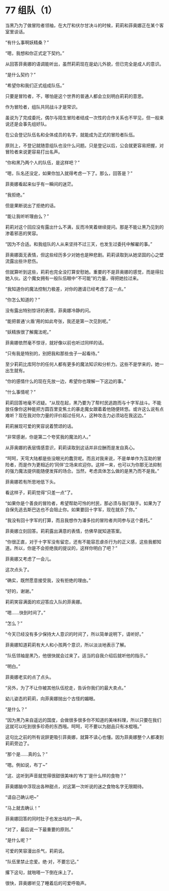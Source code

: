 # 77 组队（1）

当黑乃为了做冒险者领袖，在大厅和伏尔甘决斗的时候，莉莉和菲奥娜正在某个客室里谈话。

“有什么事啊妖精桑？”

“嗯，我想和你正式定下契约。”

从回答菲奥娜的语调能听出，虽然莉莉现在是幼儿外貌，但已完全是成人的意识。

“是什么契约？”

“希望你和我们正式组成队伍。”

只要是冒险者，不，哪怕是这个世界的普通人都会立刻明白莉莉的意思。

作为冒险者，组队共同战斗才是常识。

虽说为了完成委托，偶尔与陌生冒险者结成一次性的合作关系也不罕见，但一般来说还是会事先组好队。

在公会登记队伍名和全体成员的名字，就能成为正式的冒险者队伍。

原则上，不登记就随意组队也没什么问题。只是登记以后，公会就更容易把握，对冒险者来说更容易打出名声。

“你和黑乃两个人的队伍，是这样吧？”

“嗯，队名还没定，如果你加入就得考虑一下了。那么，回答是？”

菲奥娜看起来似乎有一瞬间的迷茫。

“我拒绝。”

但是果断说出了拒绝的话。

“能让我听听理由么？”

莉莉对这个回应没有露出什么不满，反而冷笑着继续提问。那是不能让黑乃见到的渗着邪恶的笑容。

“因为不合适。和我组队的人从来坚持不过三天，也发生过委托中解雇的事。”

菲奥娜面无表情，但这些经历多少对她也是种悲剧。莉莉读取到从她坚固的心之壁流露出些许悲伤。

但就算听到这些，莉莉也完全没打算安慰她。重要的不是菲奥娜的感觉，而是得拉她入伙。这个魔女拥有一般队伍眼中“不可能”的力量，得把她拉过来。

“我知道你的魔法控制力极差，对你的邀请已经考虑了这一点。”

“你怎么知道的？”

没有露出特别惊讶的表情，菲奥娜冷静的问。

“能把普通‘火盾’用的如此夸张，我还是第一次见到呢。”

“妖精族很了解魔法呢。”

菲奥娜依然毫不惊讶，就好像以前也听过同样的话。

“只有我是特别的，别把我和那些虫子一起看待。”

至少莉莉比库阿尔的任何人都有更多的魔法知识和分析力。这些不是学来的，她一出生就有。

“你的感情什么的现在先放一边，希望你也理解一下这边的事。”

“什么事情呢？”

莉莉回答地毫不迟疑。“从现在起，黑乃要为了帮村民逃跑而与十字军战斗。不能放任像你这种能把方圆百里变焦土的暴走魔女跟着着他随便转悠。或许这么说有点难听？现在我对你力量的评价超过任何人，这种攻击力必须站在我这边。”

莉莉展现可爱的笑容说着赞颂的话。

“非常感谢，你是第二个夸奖我的魔法的人。”

从菲奥娜的表层情感意识，莉莉读取到这话并非应酬而是发自真心。

“呵呵，天穹大陆都是些没眼光的蠢货呢。而且对我来说，不是单单作为互助的冒险者，而是作为更相近的‘同伴’立场来欢迎你。这样一来，也可以为你那无法抑制的强力魔法提供能随便发挥的场合。当然，考虑具体怎么做的是黑乃而不是我。”

菲奥娜若有所思地低下头。

看这样子，莉莉觉得“只差一点”了。

“如果你是个善良的冒险者，希望帮助可怜的村民，那必须与我们联手。如果为了自保先逃去斯巴达也不会阻止你。如果要回十字军，现在就杀了你。”

“我没有回十字军的打算，而且我想作为潘多拉的冒险者共同参与这个委托。”

菲奥娜立刻回答。莉莉露出满意的表情，仿佛早就知道答案。

“你很正直，对于十字军没有留恋，还有不能容忍虐杀行为的正义感，这些我都知道。所以，你是不会拒绝我的提议的，这样你明白了吧？”

菲奥娜又考虑了一会儿。

这次点头了。

“确实，既然愿意接受我，没有拒绝的理由。”

“好的，谢谢。”

莉莉笑容满面的欢迎答应入队的菲奥娜。

“嗯……快到时间了。”

“怎么？”

“今天已经没有多少保持大人意识的时间了，所以简单说明下，请听好。”

菲奥娜知道莉莉有大人和小孩两个意识，所以淡淡地表示了解。

“队伍领袖是黑乃，他很快就会过来了。适当的自我介绍后就听他的指示。”

“明白。”

菲奥娜老实的点了点头。

“另外，为了不让你被其他队伍挖走，告诉你我们的最大卖点。”

幼儿姿态的莉莉，向菲奥娜抛出个古怪的媚眼。

“是什么？”

“因为黑乃来自遥远的国度，会做很多很多你不知道的美味料理，所以只要在我们这就可以吃到很多珍奇的东西哦。呵呵，可不要以为甜品只有冰棍哦。”

这句比之前的所有说辞更吸引菲奥娜，就算不读心也懂。因为菲奥娜整个人都凑到莉莉旁边了。

“那个是……真的么？”

“嗯。例如说，布丁\~”

“这、这听到声音就觉得很甜很美味的‘布丁’是什么样的食物？”

菲奥娜脑中浮现出各种甜点，对这第一次听说的迷之食物名字无限期待。

“请自己确认吧\~”

“马上就去确认！”

菲奥娜回答的同时肚子也发出咕的一声。

“对了，最后说一下最重要的原则。”

“是什么呢？”

可爱的笑容漫出杀气，莉莉说。

“队伍里禁止恋爱。绝·对，不要忘记。”

撂下这句，就啪嗒一下倒在床上了。

很快，菲奥娜听见了睡着后的可爱呼吸声。
